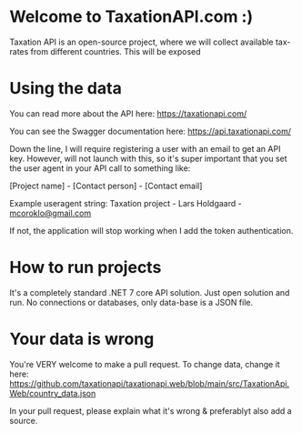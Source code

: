 # Welcome to TaxationAPI.com :)

Taxation API is an open-source project, where we will collect available tax-rates from different countries. This will be exposed

# Using the data

You can read more about the API here:
https://taxationapi.com/

You can see the Swagger documentation here:
https://api.taxationapi.com/

Down the line, I will require registering a user with an email to get an API key. However, will not launch with this, so it's super important that you set the user agent in your API call to something like:

[Project name] - [Contact person] - [Contact email]

Example useragent string: Taxation project - Lars Holdgaard - mcoroklo@gmail.com

If not, the application will stop working when I add the token authentication.

# How to run projects 

It's a completely standard .NET 7 core API solution. Just open solution and run. No connections or databases, only data-base is a JSON file.

# Your data is wrong

You're VERY welcome to make a pull request. To change data, change it here:
https://github.com/taxationapi/taxationapi.web/blob/main/src/TaxationApi.Web/country_data.json

In your pull request, please explain what it's wrong & preferablyt also add a source.
